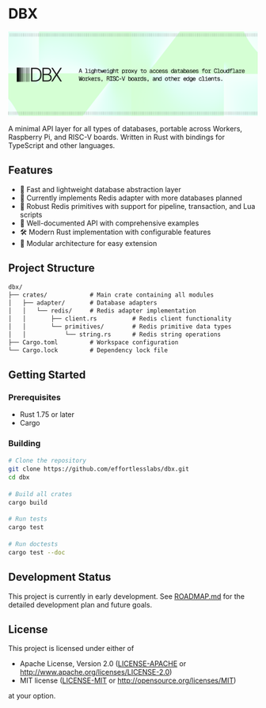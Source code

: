 # DBX

![DBX Banner](banner.png)

A minimal API layer for all types of databases, portable across Workers, Raspberry Pi, and RISC-V boards. Written in Rust with bindings for TypeScript and other languages.

## Features

- 🚀 Fast and lightweight database abstraction layer
- 🔄 Currently implements Redis adapter with more databases planned
- 🔢 Robust Redis primitives with support for pipeline, transaction, and Lua scripts
- 🧰 Well-documented API with comprehensive examples
- 🛠️ Modern Rust implementation with configurable features
- 🧩 Modular architecture for easy extension

## Project Structure

```
dbx/
├── crates/            # Main crate containing all modules
│   ├── adapter/       # Database adapters
│   │   └── redis/     # Redis adapter implementation
│   │       ├── client.rs          # Redis client functionality
│   │       └── primitives/        # Redis primitive data types
│   │           └── string.rs      # Redis string operations
├── Cargo.toml         # Workspace configuration
└── Cargo.lock         # Dependency lock file
```

## Getting Started

### Prerequisites

- Rust 1.75 or later
- Cargo

### Building

```bash
# Clone the repository
git clone https://github.com/effortlesslabs/dbx.git
cd dbx

# Build all crates
cargo build

# Run tests
cargo test

# Run doctests
cargo test --doc
```

## Development Status

This project is currently in early development. See [ROADMAP.md](ROADMAP.md) for the detailed development plan and future goals.

## License

This project is licensed under either of

- Apache License, Version 2.0 ([LICENSE-APACHE](LICENSE-APACHE) or http://www.apache.org/licenses/LICENSE-2.0)
- MIT license ([LICENSE-MIT](LICENSE-MIT) or http://opensource.org/licenses/MIT)

at your option.

